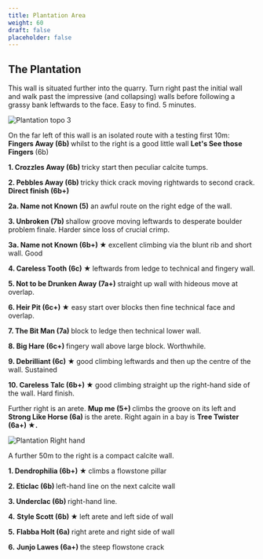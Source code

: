 ```yaml
---
title: Plantation Area
weight: 60
draft: false
placeholder: false
---
```




<h2>The Plantation</h2>
<P>This wall is situated further into the quarry. Turn right past the initial wall and walk past the impressive (and collapsing) walls before following a grassy bank leftwards to the face. Easy to find. 5 minutes.</P>
<section class="topo">
    <img src="/img/peak/stoney/plantation-3.jpg" alt="Plantation topo 3">
    <P>On the far left of this wall is an isolated route with a testing first 10m:<B> Fingers Away (6b) </B>whilst to the right is a good little wall <b>Let's See those Fingers </b>(6b)</P>
    <P><B>1. Crozzles Away (6b) </B>tricky start then peculiar calcite tumps.</P>
    <P><B>2. Pebbles Away (6b) </B>tricky thick crack moving rightwards to second crack. <b>Direct finish (6b+)</b></P>
    <P><b>2a. Name not Known (5)</b> an awful route on the right edge of the wall. </P>
    <P><B>3. Unbroken (7b) </B>shallow groove moving leftwards to desperate boulder problem finale. Harder since loss of crucial crimp.</P>
    <P><b>3a. Name not Known (6b+) &starf; </b>excellent climbing via the blunt rib and short wall. Good </P>
    <P><B>4. Careless Tooth (6c) &starf; </B>leftwards from ledge to technical and fingery wall.</P>
    <P><B>5. Not to be Drunken Away (7a+) </B>straight up wall with hideous move at overlap.</P>
    <P><B>6. Heir Pit (6c+) </B>&starf; easy start over blocks then fine technical face and overlap.</P>
    <P><B>7. The Bit Man (7a) </B>block to ledge then technical lower wall.</P>
    <P><B>8. Big Hare (6c+) </B>fingery wall above large block. Worthwhile.</P>
    <P><B>9. Debrilliant (6c) &starf; </B>good climbing leftwards and then up the centre of the wall. Sustained</P>
    <P><B>10. Careless Talc (6b+) &starf; </B>good climbing straight up the right-hand side of the wall. Hard finish. </P>
    <P>Further right is an arete. <b>Mup me (5+) </b>climbs the groove on its left and <b>Strong Like Horse (6a) </b>is the arete. Right again in a bay is <b>Tree Twister (6a+) &starf;.</b></P>
</section>

<section class="topo">
    <img src="/img/peak/stoney/Plantation-RH.jpg" alt="Plantation Right hand">
    <P>A further 50m to the right is a compact calcite wall.</P>
    <P><B>1. Dendrophilia (6b+) &starf; </B>climbs a flowstone pillar</P>
    <P><b>2. Eticlac (6b) </b>left-hand line on the next calcite wall </P>
    <P><b>3. Underclac (6b) </b>right-hand line.</P>
    <P><b>4.</b> <b>Style Scott (6b) &starf; </b> left arete and left side of wall</P>
    <P><b>5.</b> <b>Flabba Holt (6a) </b>right arete and right side of wall</P>
    <P><b>6.</b> <b>Junjo Lawes (6a+) </b>the steep flowstone crack </P>
</section>